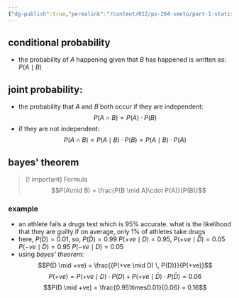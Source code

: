 ```yaml
---
{"dg-publish":true,"permalink":"/content/012/px-284-smeto/part-1-statistical-mechanics/a-probability/px-284-a4-bayes-theorem/","noteIcon":"1","created":"2025-08-27T13:14:15.539+01:00","updated":"2024-11-26T23:39:03.000+00:00"}
---
```


## conditional probability
- the probability of $A$ happening given that $B$ has happened is written as: $P(A \mid B)$
## joint probability: 
- the probability that $A$ and $B$ both occur if they are independent: 
$$P(A \cap B) = P(A) \cdot P(B)$$
- if they are not independent: 
$$P(A \cap B) = P(A \mid B) \cdot P(B) = P(A \mid B) \cdot P(A)$$
## bayes' theorem
>[! important] Formula
$$P(A\mid B) = \frac{P(B \mid A)\cdot P(A)}{P(B)}$$
### example
- an athlete fails a drugs test which is $95\%$ accurate. what is the likelihood that they are guilty if on average, only $1\%$ of athletes take drugs
- here, $P(D)=0.01$, so, $P(\bar D) = 0.99$
	${} P(+ve \mid D) = 0.95 {}$, 
	$P(+ve \mid \bar D) = 0.05$
	$P(-ve \mid \bar D) = 0.95$
	$P(-ve \mid D) = 0.05$
- using *bayes' theorem*: 
$$P(D \mid +ve) = \frac{{P(+ve \mid D) \, P(D)}}{P(+ve)}$$
$$P(+ve) = P(+ve \mid D) \cdot P(D) + P(+ve \mid \bar D) \cdot P(\bar D) = 0.06$$
$$P(D \mid +ve) = \frac{0.95\times0.01}{0.06} = 0.16$$

